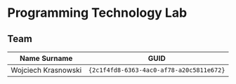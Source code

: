 # Programming Technology Lab

## Team

| Name Surname            | GUID                                     |
| ----------------------- | ---------------------------------------- |
| Wojciech Krasnowski     | `{2c1f4fd8-6363-4ac0-af78-a20c5811e672}` |
